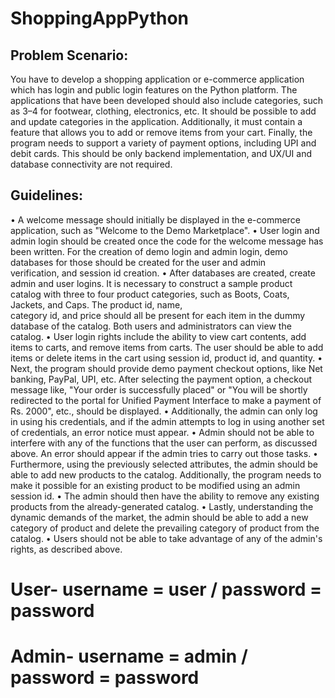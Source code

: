 # ShoppingAppPython

## Problem Scenario: 
You have to develop a shopping application or e-commerce application which has login and public login features on the Python platform. The applications that have been developed should also include categories, such as 3–4 for footwear, clothing, electronics, etc. It should be possible to add and update categories in the application. Additionally, it must contain a feature that allows you to add or remove items from your cart. Finally, the program needs to support a variety of payment options, including UPI and debit cards. This should be only backend implementation, and UX/UI and database connectivity are not required.


## Guidelines:
  •	A welcome message should initially be displayed in the e-commerce application, such as "Welcome to the Demo Marketplace".
  •	User login and admin login should be created once the code for the welcome message has been written. For the creation of demo login and admin login, demo databases for those should be created for the user and admin     
    verification, and session id creation.
  •	After databases are created, create admin and user logins. It is necessary to construct a sample product catalog with three to four product categories, such as Boots, Coats, Jackets, and Caps. The product id, name,   
    category id, and price should all be present for each item in the dummy database of the catalog. Both users and administrators can view the catalog.
  •	User login rights include the ability to view cart contents, add items to carts, and remove items from carts. The user should be able to add items or delete items in the cart using session id, product id, and quantity.
  •	Next, the program should provide demo payment checkout options, like Net banking, PayPal, UPI, etc. After selecting the payment option, a checkout message like, "Your order is successfully placed" or "You will be shortly 
    redirected to the portal for Unified Payment Interface to make a payment of Rs. 2000", etc., should be displayed. 
  •	Additionally, the admin can only log in using his credentials, and if the admin attempts to log in using another set of credentials, an error notice must appear.
  •	Admin should not be able to interfere with any of the functions that the user can perform, as discussed above. An error should appear if the admin tries to carry out those tasks.
  •	Furthermore, using the previously selected attributes, the admin should be able to add new products to the catalog. Additionally, the program needs to make it possible for an existing product to be modified using an 
    admin session id.
  •	The admin should then have the ability to remove any existing products from the already-generated catalog.
  •	Lastly, understanding the dynamic demands of the market, the admin should be able to add a new category of product and delete the prevailing category of product from the catalog. 
  •	Users should not be able to take advantage of any of the admin's rights, as described above.


# User- username = user / password = password
# Admin- username = admin / password = password

